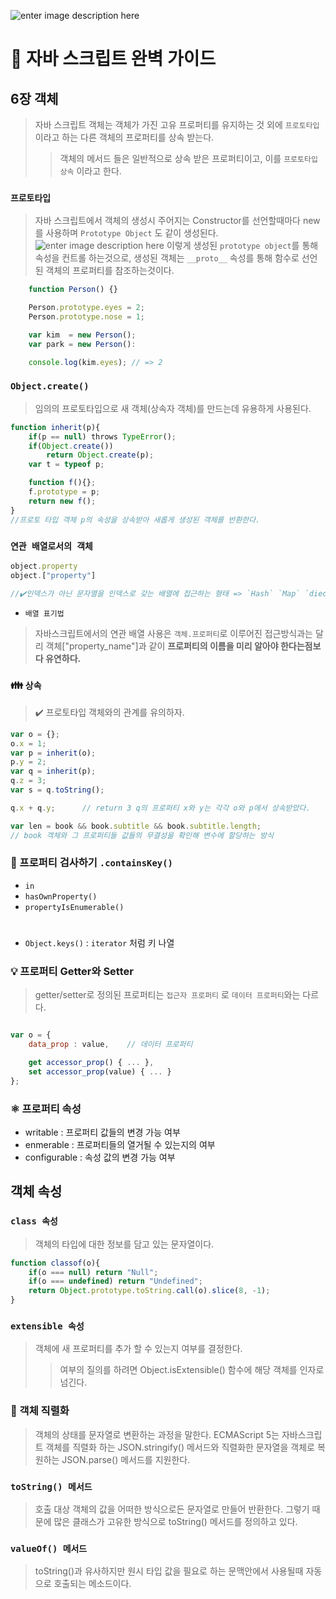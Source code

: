 ![enter image description here](https://cdn-images-1.medium.com/max/800/1*XkHY4KkKDnOdnwW0lIbqjg.png)
# 📖 자바 스크립트 완벽 가이드

## 6장 객체
> 자바 스크립트 객체는 객체가 가진 고유 프로퍼티를 유지하는 것 외에 `프로토타입`이라고 하는 다른 객체의
프로퍼티를 상속 받는다.
>> 객체의 메서드 들은 일반적으로 상속 받은 프로퍼티이고, 이를 `프로토타입 상속` 이라고 한다.

### `프로토타입`
> 자바 스크립트에서 객체의 생성시 주어지는 Constructor를 선언할때마다 new를 사용하며
`Prototype Object` 도 같이 생성된다.
![enter image description here](https://cdn-images-1.medium.com/max/800/1*PZe_YnLftVZwT1dNs1Iu0A.png)
이렇게 생성된 `prototype object`를 통해 속성을 컨트롤 하는것으로,
생성된 객체는  `__proto__` 속성를 통해 함수로 선언된 객체의 프로퍼티를 참조하는것이다.

```js
	function Person() {}

	Person.prototype.eyes = 2;
	Person.prototype.nose = 1;

	var kim  = new Person();
	var park = new Person():

	console.log(kim.eyes); // => 2
```

### `Object.create()`
> 임의의 프로토타입으로 새 객체(상속자 객체)를 만드는데 유용하게 사용된다.
```js
function inherit(p){
	if(p == null) throws TypeError();
	if(Object.create())
		return Object.create(p);
	var t = typeof p;

	function f(){};
	f.prototype = p;
	return new f();
}
//프로토 타입 객체 p의 속성을 상속받아 새롭게 생성된 객체를 반환한다.
```

### `연관 배열로서의 객체`
```js
object.property
object.["property"]

//✔️인덱스가 아닌 문자열을 인덱스로 갖는 배열에 접근하는 형태 => `Hash` `Map` `diectionary`
```

- `배열 표기법`
> 자바스크립트에서의 연관 배열 사용은 `객체.프로퍼티`로 이루어진 접근방식과는 달리
객체["property_name"]과 같이 **프로퍼티의 이름을 미리 알아야 한다는점보다 유연하다.**


### 👪 `상속`
> ✔️ 프로토타입 객체와의 관계를 유의하자.

```js
var o = {};
o.x = 1;
var p = inherit(o);
p.y = 2;
var q = inherit(p);
q.z	= 3;
var s = q.toString();

q.x + q.y; 		// return 3 q의 프로퍼티 x와 y는 각각 o와 p에서 상속받았다.

```

```js
var len = book && book.subtitle && book.subtitle.length;
// book 객체와 그 프로퍼티들 값들의 무결성을 확인해 변수에 할당하는 방식
```

### 🔎 프로퍼티 검사하기 `.containsKey()`
- `in`
- `hasOwnProperty()`
- `propertyIsEnumerable()`
#
- `Object.keys()` : `iterator` 처럼 키 나열

### 💡 프로퍼티 Getter와 Setter
> getter/setter로 정의된 프로퍼티는 `접근자 프로퍼티` 로 `데이터 프로퍼티`와는 다르다.
```js

var o = {
	data_prop : value,    // 데이터 프로퍼티

	get accessor_prop() { ... },
	set accessor_prop(value) { ... }
};
```

### ⚛️ 프로퍼티 속성
- writable		 : 프로퍼티 값들의 변경 가능 여부
- enmerable 	 : 프로퍼티들의 열거될 수 있는지의 여부
- configurable : 속성 값의 변경 가능 여부

## 객체 속성

### `class 속성`
> 객체의 타입에 대한 정보를 담고 있는 문자열이다.
```js
function classof(o){
	if(o === null) return "Null";
	if(o === undefined) return "Undefined";
	return Object.prototype.toString.call(o).slice(8, -1);
}
```

### `extensible 속성`
> 객체에 새 프로퍼티를 추가 할 수 있는지 여부를 결정한다.
>> 여부의 질의를 하려면 Object.isExtensible() 함수에 해당 객체를 인자로 넘긴다.

### 📐 객체 직렬화
> 객체의 상태를 문자열로 변환하는 과정을 말한다. ECMAScript 5는
자바스크립트 객체를 직렬화 하는 JSON.stringify() 메서드와 직렬화한
문자열을 객체로 복원하는 JSON.parse() 메서드를 지원한다.

### `toString() 메서드`
> 호출 대상 객체의 값을 어떠한 방식으로든 문자열로 만들어 반환한다. 그렇기 때문에 많은 클래스가 고유한 방식으로 toString() 메서드를 정의하고 있다.

### `valueOf() 메서드`
> toString()과 유사하지만 원시 타입 값을 필요로 하는 문맥안에서 사용될때 자동으로 호출되는 메소드이다.
